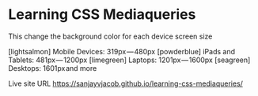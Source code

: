 # Learning CSS Mediaqueries

This change the background color for each device screen size

[lightsalmon] Mobile Devices: 319px — 480px
[powderblue] iPads and Tablets: 481px — 1200px
[limegreen] Laptops: 1201px — 1600px
[seagreen] Desktops: 1601px and more

Live site URL
https://sanjayvjacob.github.io/learning-css-mediaqueries/

